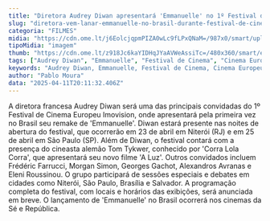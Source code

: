 ```yaml
---
title: "Diretora Audrey Diwan apresentará 'Emmanuelle' no 1º Festival de Cinema Europeu Imovision no Brasil"
slug: "diretora-vem-lanar-emmanuelle-no-brasil-durante-festival-de-cinema-europeu"
categoria: "FILMES"
midia: "https://cdn.ome.lt/j6EolcjqpmPIZA0wLc9fLPxQNaM=/987x0/smart/uploads/conteudo/fotos/unnamed_juksiEt.jpg"
tipoMidia: "imagem"
thumb: "https://cdn.ome.lt/z918Jc6kaYIDHqJYaAVWeAssiTc=/480x360/smart/extras/conteudos/unnamed_FqEsXUZ.jpg"
tags: ["Audrey Diwan", "Emmanuelle", "Festival de Cinema", "Cinema Europeu", "Imovision", "Cinema Francês", "Festival no Brasil", "Filmes Europeus"]
keywords: "Audrey Diwan, Emmanuelle, Festival de Cinema, Cinema Europeu, Imovision, Cinema Francês, Festival no Brasil, Filmes Europeus"
author: "Pablo Moura"
data: "2025-04-11T20:11:32.406Z"
---
```


A diretora francesa Audrey Diwan será uma das principais convidadas do 1º Festival de Cinema Europeu Imovision, onde apresentará pela primeira vez no Brasil seu remake de 'Emmanuelle'. Diwan estará presente nas noites de abertura do festival, que ocorrerão em 23 de abril em Niterói (RJ) e em 25 de abril em São Paulo (SP). Além de Diwan, o festival contará com a presença do cineasta alemão Tom Tykwer, conhecido por 'Corra Lola Corra', que apresentará seu novo filme 'A Luz'. Outros convidados incluem Frédéric Farrucci, Morgan Simon, Georges Gachot, Alexandros Avranas e Eleni Roussinou. O grupo participará de sessões especiais e debates em cidades como Niterói, São Paulo, Brasília e Salvador. A programação completa do festival, com locais e horários das exibições, será anunciada em breve. O lançamento de 'Emmanuelle' no Brasil ocorrerá nos cinemas da Sé e República.